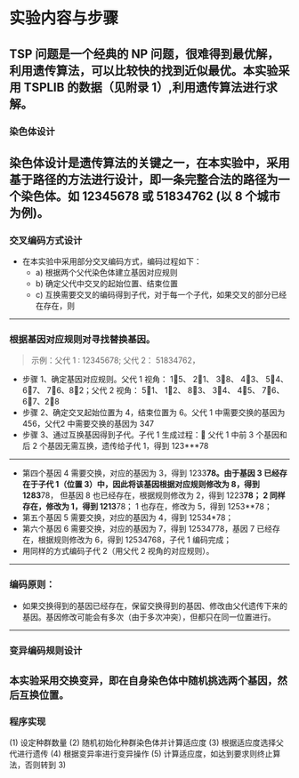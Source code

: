 
# 实验内容与步骤
TSP 问题是一个经典的 NP 问题，很难得到最优解，利用遗传算法，可以比较快的找到近似最优。本实验采用 TSPLIB 的数据（见附录 1）,利用遗传算法进行求解。
---------

### 染色体设计
染色体设计是遗传算法的关键之一，在本实验中，采用基于路径的方法进行设计，即一条完整合法的路径为一个染色体。如 12345678 或 51834762 (以 8 个城市为例)。
---------

### 交叉编码方式设计
- 在本实验中采用部分交叉编码方式，编码过程如下：
  - a) 根据两个父代染色体建立基因对应规则
  - b) 确定父代中交叉的起始位置、结束位置
  - c) 互换需要交叉的编码得到子代，对于每一个子代，如果交叉的部分已经在存在，则
---------

### 根据基因对应规则对寻找替换基因。
> 示例：父代 1 : 12345678; 父代 2： 51834762，
  - 步骤 1、确定基因对应规则。父代 1 视角： 15、 21、 38、 43、 54、 67、 76、82；父代 2 视角： 51、 12、 83、 34、 45、 76、 67、28
  - 步骤 2、确定交叉起始位置为 4，结束位置为 6。父代 1 中需要交换的基因为 456，父代2 中需要交换的基因为 347
  - 步骤 3、通过互换基因得到子代。子代 1 生成过程： 父代 1 中前 3 个基因和后 2 个基因无需互换，遗传给子代 1，得到 123***78
---------

- 第四个基因 4 需要交换，对应的基因为 3，得到 1233**78。由于基因 3 已经存在于子代 1（位置 3）中，因此将该基因根据对应规则修改为 8，得到1283**78，
但基因 8 也已经存在，根据规则修改为 2，得到 1223**78； 2 同样存在，修改为 1，得到 1213**78； 1 也存在，修改为 5，得到 1253**78；
- 第五个基因 5 需要交换，对应的基因为 4，得到 12534*78；
- 第六个基因 6 需要交换，对应的基因为 7，得到 12534778，基因 7 已经存在，根据规则修改为 6，得到 12534768，子代 1 编码完成；
- 用同样的方式编码子代 2（用父代 2 视角的对应规则）。
---------

### 编码原则：
- 如果交换得到的基因已经存在，保留交换得到的基因、修改由父代遗传下来的基因。基因修改可能会有多次（由于多次冲突），但都只在同一位置进行。
---------

### 变异编码规则设计
 `本实验采用交换变异，即在自身染色体中随机挑选两个基因，然后互换位置。`
 ---------
 
### 程序实现
(1) 设定种群数量
(2) 随机初始化种群染色体并计算适应度
(3) 根据适应度选择父代进行遗传
(4) 根据变异率进行变异操作
(5) 计算适应度，如达到要求则终止算法，否则转到 3)
